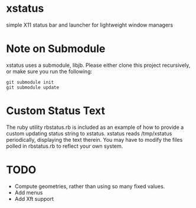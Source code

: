 # xstatus
simple X11 status bar and launcher for lightweight window managers

# Note on Submodule
xstatus uses a submodule, libjb.  Please either clone this project recursively,
or make sure you run the following:

    git submodule init
    git submodule update

# Custom Status Text
The ruby utility rbstatus.rb is included as an example of how to provide
a custom updating status string to xstatus.  xstatus reads /tmp/xstatus
periodically, displaying the text therein.  You may have to modify the
files polled in rbstatus.rb to reflect your own system.  

# TODO
* Compute geometries, rather than using so many fixed values.
* Add menus
* Add Xft support


